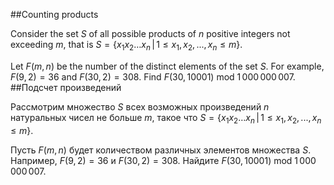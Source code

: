 ##Counting products

Consider the set $S$ of all possible products of $n$ positive integers not exceeding $m$, that is 
$S=\{ x_1x_2\dots x_n \, | \, 1 \le x_1, x_2, ..., x_n \le m \}$.

Let $F(m,n)$ be the number of the distinct elements of the set $S$.
For example, $F(9, 2) = 36$ and $F(30,2)=308$.
Find $F(30, 10001)\text{ mod }1\,000\,000\,007$.
##Подсчет произведений

Рассмотрим множество $S$ всех возможных произведений $n$ натуральных чисел не больше $m$, такое что 
$S=\{ x_1x_2\dots x_n \, | \, 1 \le x_1, x_2, ..., x_n \le m \}$.

Пусть $F(m,n)$ будет количеством различных элементов множества $S$.
Например, $F(9, 2) = 36$ и $F(30,2)=308$.
Найдите $F(30, 10001)\text{ mod }1\,000\,000\,007$.
